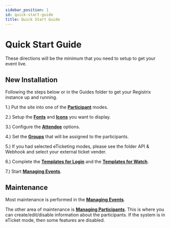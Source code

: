 ```yaml
---
sidebar_position: 1
id: quick-start-guide
title: Quick Start Guide
---
```


# Quick Start Guide

These directions will be the minimum that you need to setup to get your event live.

## New Installation

Following the steps below or in the Guides folder to get your Registrix instance up and running.

1.) Put the site into one of the **[Participant](guides/customization)** modes.

2.) Setup the **[Fonts](guides/brand-font)** and **[Icons](guides/brand-font#icons-menu-location)** you want to display.

3.) Configure the **[Attendee](guides/attendee-option)** options.

4.) Set the **[Groups](guides/groups)** that will be assigned to the participants.

5.) If you had selected eTicketing modes, please see the folder API & Webhook and select your external ticket vender.

6.) Complete the **[Templates for Login](/tutorial-templates/login/overview)**  and the **[Templates for Watch](/tutorial-templates/watch/overview)**.

7.) Start **[Managing Events](/tutorial-events/overview)**.

## Maintenance

Most maintenance is performed in the **[Managing Events](/tutorial-events/overview)**.

The other area of maintenance is **[Managing Participants](/tutorial-participants/managing-participants/overview)**.  This is where you can create/edit/disable information about the participants.  If the system is in eTicket mode, then some features are disabled.
